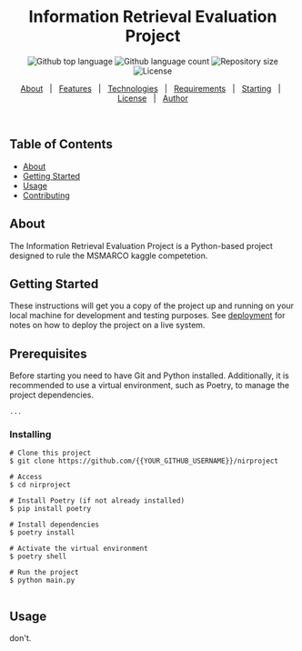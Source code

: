 <h1 align="center">Information Retrieval Evaluation Project</h1>
<p align="center">
  <img alt="Github top language" src="https://img.shields.io/github/languages/top/{{YOUR_GITHUB_USERNAME}}/nirproject?color=56BEB8">
  <img alt="Github language count" src="https://img.shields.io/github/languages/count/{{YOUR_GITHUB_USERNAME}}/nirproject?color=56BEB8">
  <img alt="Repository size" src="https://img.shields.io/github/repo-size/{{YOUR_GITHUB_USERNAME}}/nirproject?color=56BEB8">
  <img alt="License" src="https://img.shields.io/github/license/{{YOUR_GITHUB_USERNAME}}/nirproject?color=56BEB8">
</p>
<p align="center">
  <a href="#dart-about">About</a> &#xa0; | &#xa0; 
  <a href="#sparkles-features">Features</a> &#xa0; | &#xa0;
  <a href="#rocket-technologies">Technologies</a> &#xa0; | &#xa0;
  <a href="#white_check_mark-requirements">Requirements</a> &#xa0; | &#xa0;
  <a href="#checkered_flag-starting">Starting</a> &#xa0; | &#xa0;
  <a href="#memo-license">License</a> &#xa0; | &#xa0;
  <a href="https://github.com/{{YOUR_GITHUB_USERNAME}}" target="_blank">Author</a>
</p>
<br>

## Table of Contents

- [About](#about)
- [Getting Started](#getting_started)
- [Usage](#usage)
- [Contributing](../CONTRIBUTING.md)

## About <a name = "about"></a>

The Information Retrieval Evaluation Project is a Python-based project designed to rule the MSMARCO kaggle competetion.

## Getting Started <a name = "getting_started"></a>

These instructions will get you a copy of the project up and running on your local machine for development and testing purposes. See [deployment](#deployment) for notes on how to deploy the project on a live system.

## Prerequisites

Before starting  you need to have Git and Python installed. Additionally, it is recommended to use a virtual environment, such as Poetry, to manage the project dependencies.

```
...
```

### Installing


```
# Clone this project
$ git clone https://github.com/{{YOUR_GITHUB_USERNAME}}/nirproject

# Access
$ cd nirproject

# Install Poetry (if not already installed)
$ pip install poetry

# Install dependencies
$ poetry install

# Activate the virtual environment
$ poetry shell

# Run the project
$ python main.py


```


## Usage <a name = "usage"></a>

don't.
